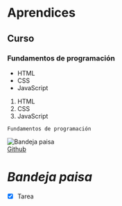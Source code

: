 # Aprendices
## Curso
### Fundamentos de programación

- HTML
- CSS
- JavaScript

1. HTML
2. CSS
3. JavaScript

~~~
Fundamentos de programación
~~~

![Bandeja paisa](https://www.viajejet.com/wp-content/viajes/los-ingredientes-de-la-bandeja-paisa.jpg)<br>
[Github](https://github.com/)

# *Bandeja paisa*

- [x] Tarea

